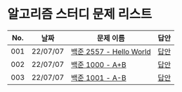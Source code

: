 # 알고리즘 스터디 문제 리스트
No. | 날짜 | 문제 이름 | 답안
--- | --- | --- | ---
001 | 22/07/07 | [백준 2557 - Hello World](https://www.acmicpc.net/problem/2557) | [답안](https://github.com/july5amp/algorithm-study/tree/master/2022/001)
002 | 22/07/07 | [백준 1000 - A+B](https://www.acmicpc.net/problem/1000) | [답안](https://github.com/july5amp/algorithm-study/tree/master/2022/002)
003 | 22/07/07 | [백준 1001 - A-B](https://www.acmicpc.net/problem/1001) | [답안](https://github.com/july5amp/algorithm-study/tree/master/2022/003)